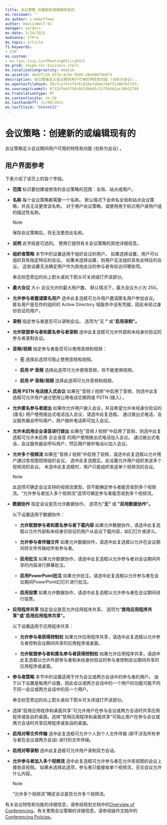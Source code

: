 ```yaml
---
title: 会议策略 创建新的或编辑现有的
ms.reviewer: ''
ms.author: v-mahoffman
author: HowlinWolf-92
manager: serdars
ms.date: 3/24/2015
audience: ITPro
ms.topic: article
f1.keywords:
- CSH
ms.custom:
- ms.lync.lscp.ConfMeetingPolicyEdit
ms.prod: skype-for-business-itpro
ms.localizationpriority: medium
ms.assetid: ebd2f120-b57a-4c94-9509-20e098f4b0f4
description: 会议策略定义会议期间用户可用的特性和功能 (也称为会议) 。
ms.openlocfilehash: 58cfce747ef476c626efa04e74bf5140bf6f33fc
ms.sourcegitcommit: 67324fe43f50c8414bb65c52f5b561ac30b52748
ms.translationtype: MT
ms.contentlocale: zh-CN
ms.lasthandoff: 11/08/2021
ms.locfileid: "60844635"
---
```

# <a name="conferencing-policy-create-new-or-edit-existing"></a>会议策略：创建新的或编辑现有的

会议策略定义会议期间用户可用的特性和功能 (也称为会议) 。

## <a name="ui-reference"></a>用户界面参考

下表介绍了该页上的各个字段。

- **范围** 标识要创建或修改的会议策略的范围：全局、站点或用户。

- **名称** 每个会议策略都需要一个名称。 默认情况下会命名全局和站点会议策略，并且无法更改该名称。 对于用户会议策略，请使用用于标识用户或用户组的描述性名称。

    > [!NOTE]
    > 保存会议策略后，将无法更改此名称。

- **说明** 此字段是可选的。 使用它提供有关会议策略的其他详细信息。

- **组织者策略** 本节中的设置适用于组织会议的用户。 如果选择设置，用户可以组织具有指定特征的会议。 如果未选择设置，则用户无法组织具有此特征的会议。 这些设置无法确定用户作为其他会议的参与者有权访问哪些项。

    单击标签旁边的向上箭头或向下箭头可关闭或打开该部分。

- **最大会议** 大小 会议允许的最大用户数。 默认情况下，最大会议大小为 250。

- **允许参与者邀请匿名用户** 选中此复选框可允许用户邀请匿名用户参加会议。 匿名用户是在你的组织的 Active Directory 域服务中没有凭据，因此未经过身份验证的用户。

- **录制** 指定参与者是否可以录制会议。 选项为"无 **"** 或"**启用录制"。**

- **允许联盟参与者和匿名参与者录制** 选中此复选框可允许外部和未经身份验证的参与者录制会议。

- **音频/视频** 指定参与者是否可以使用音频和视频：

  - **无** 选择此选项可阻止使用音频和视频。

  - **启用 IP 音频** 选择此选项可允许使用音频，但不能使用视频。

  - **启用 IP 音频/视频** 选择此选项可允许音频和视频。

- **启用 PSTN 电话拨入式会议** 如果在"音频 **/** 视频"中启用了音频，则选中此复选框可允许用户通过使用公用电话交换网或 PSTN (拨入) 。

- **允许匿名参与者拨出** 如果你允许用户拨入会议，并且希望允许未经身份验证的 (匿名) 用户使用拨出式电话加入会议，请选中此复选框。 通过拨出式电话，会议服务器会呼叫用户，用户接听电话即可加入会议。

- **允许未启用企业语音进行拨出** 如果在"音频 **/** 视频"中启用了音频，则选中此复选框可允许未启用 企业语音 的用户使用拨出式电话加入会议。 通过拨出式电话，会议服务器会呼叫用户，然后用户接听电话以加入会议。

- **允许多个视频流** 如果在"音频 **/** 视频"中启用了视频，请选中此复选框以允许用户通过库视图视频组织会议。 选中此复选框后，此设置允许用户组织发送多个视频流的会议。 未选中此复选框时，用户只能组织发送单个视频流的会议。

    > [!NOTE]
    > 此选项可确定会议支持的视频流类型。但不能确定参与者能否收到多个视频流。“允许参与者加入多个视频流”选项可确定参与者能否收到多个视频流。

- **数据协作** 指定会议是否允许数据协作。 选项为"**无"** 或 **"启用数据协作"。**

    以下设置适用于数据协作：

  - **允许联盟参与者和匿名参与者下载内容** 如果允许数据协作，请选中此复选框以允许外部和未经身份验证的用户从会议下载内容，如幻灯片或讲义。

  - **允许参与者传输文件** 如果允许数据协作，请选中此复选框以允许在会议期间将文件传输给所有参与者。

  - **启用批注** 如果允许数据协作，请选中此复选框以允许参与者对会议期间共享的内容进行屏幕批注。

  - **启用PowerPoint批注** 如果允许批注，请选中此复选框以允许参与者在会议期间PowerPoint幻灯片进行批注。

  - **启用投票** 如果允许数据协作，请选中此复选框以允许参与者在会议期间进行投票。

- **应用程序共享** 指定会议是否允许应用程序共享。 选项为"**禁用应用程序共享"或**"**启用应用程序共享"。**

    以下设置适用于应用程序共享：

  - **允许参与者获得控制权** 如果允许应用程序共享，请选中此复选框以允许参与者控制会议期间共享的应用程序或桌面。

  - **允许联盟参与者和匿名参与者获得控制权** 如果允许应用程序共享，请选中此复选框以允许外部参与者和未经身份验证的参与者控制会议期间共享的应用程序或桌面。

- **参与者策略** 本节中的设置适用于作为会议或两方会话中的参与者的用户。 由于以下设置是每用户设置，因此会议或两方会话中的一个用户的功能可能不同于同一会议或两方会话中的另一个用户。

    单击标签旁边的向上箭头或向下箭头可关闭或打开该部分。

- 选择“启用应用程序和桌面共享”可允许用户在参与会议或两方会话时共享应用程序或各自的桌面。选择“禁用应用程序和桌面共享”可阻止用户在参与会议或两方会话时共享应用程序或各自的桌面。

- **启用对等文件传输** 选中此复选框可允许个人到个人文件传输 (即不涉及所有参与者在会议或两方会话) 进行的文件传输。

- **启用对等录制** 选中此复选框可允许用户录制双方会话。

- **允许参与者加入多个视频流** 选中此复选框可允许参与者在允许库视图的会议上接收该视频。 如果未选择此选项，参与者只能接收单个视频流，无论会议允许什么内容。

    > [!NOTE]
    > “允许多个视频流”确定会议是否允许多个视频流。

有关会议特性和功能的详细信息，请参阅规划文档中的[Overview of Conferencing](/previous-versions/office/lync-server-2013/lync-server-2013-overview-of-conferencing)。有关使用会议策略的详细信息，请参阅操作文档中的[Conferencing Policies](/previous-versions/office/lync-server-2013/lync-server-2013-conferencing-policies)。